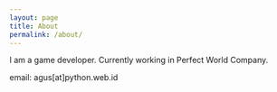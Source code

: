 ```yaml
---
layout: page
title: About
permalink: /about/
---
```


I am a game developer. Currently working in Perfect World Company.

email: agus[at]python.web.id
